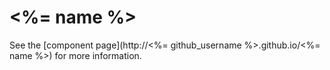 <%= name %>
================

See the [component page](http://<%= github_username %>.github.io/<%= name %>) for more information.
